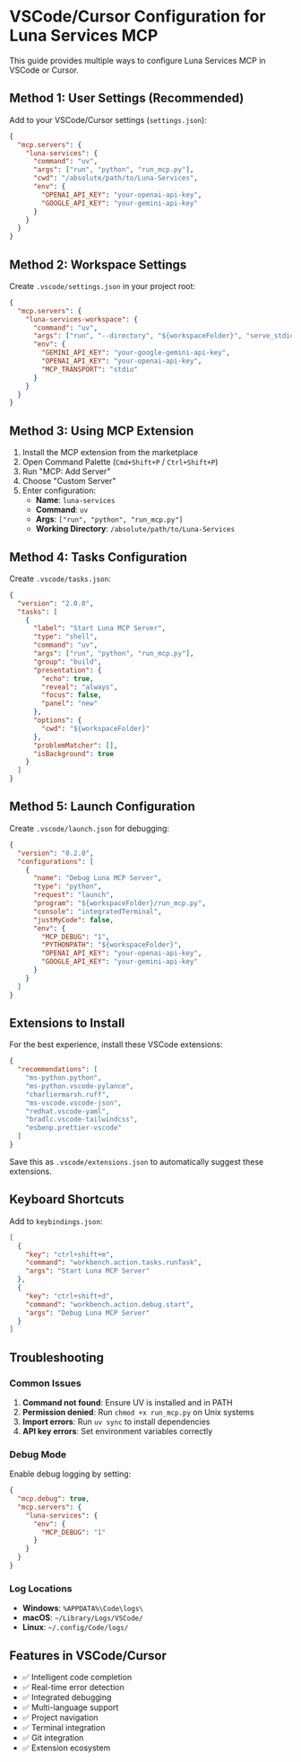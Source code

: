 # VSCode/Cursor Configuration for Luna Services MCP

This guide provides multiple ways to configure Luna Services MCP in VSCode or Cursor.

## Method 1: User Settings (Recommended)

Add to your VSCode/Cursor settings (`settings.json`):

```json
{
  "mcp.servers": {
    "luna-services": {
      "command": "uv",
      "args": ["run", "python", "run_mcp.py"],
      "cwd": "/absolute/path/to/Luna-Services",
      "env": {
        "OPENAI_API_KEY": "your-openai-api-key",
        "GOOGLE_API_KEY": "your-gemini-api-key"
      }
    }
  }
}
```

## Method 2: Workspace Settings

Create `.vscode/settings.json` in your project root:

```json
{
  "mcp.servers": {
    "luna-services-workspace": {
      "command": "uv",
      "args": ["run", "--directory", "${workspaceFolder}", "serve_stdio"],
      "env": {
        "GEMINI_API_KEY": "your-google-gemini-api-key",
        "OPENAI_API_KEY": "your-openai-api-key",
        "MCP_TRANSPORT": "stdio"
      }
    }
  }
}
```

## Method 3: Using MCP Extension

1. Install the MCP extension from the marketplace
2. Open Command Palette (`Cmd+Shift+P` / `Ctrl+Shift+P`)
3. Run "MCP: Add Server"
4. Choose "Custom Server"
5. Enter configuration:
   - **Name**: `luna-services`
   - **Command**: `uv`
   - **Args**: `["run", "python", "run_mcp.py"]`
   - **Working Directory**: `/absolute/path/to/Luna-Services`

## Method 4: Tasks Configuration

Create `.vscode/tasks.json`:

```json
{
  "version": "2.0.0",
  "tasks": [
    {
      "label": "Start Luna MCP Server",
      "type": "shell",
      "command": "uv",
      "args": ["run", "python", "run_mcp.py"],
      "group": "build",
      "presentation": {
        "echo": true,
        "reveal": "always",
        "focus": false,
        "panel": "new"
      },
      "options": {
        "cwd": "${workspaceFolder}"
      },
      "problemMatcher": [],
      "isBackground": true
    }
  ]
}
```

## Method 5: Launch Configuration

Create `.vscode/launch.json` for debugging:

```json
{
  "version": "0.2.0",
  "configurations": [
    {
      "name": "Debug Luna MCP Server",
      "type": "python",
      "request": "launch",
      "program": "${workspaceFolder}/run_mcp.py",
      "console": "integratedTerminal",
      "justMyCode": false,
      "env": {
        "MCP_DEBUG": "1",
        "PYTHONPATH": "${workspaceFolder}",
        "OPENAI_API_KEY": "your-openai-api-key",
        "GOOGLE_API_KEY": "your-gemini-api-key"
      }
    }
  ]
}
```

## Extensions to Install

For the best experience, install these VSCode extensions:

```json
{
  "recommendations": [
    "ms-python.python",
    "ms-python.vscode-pylance",
    "charliermarsh.ruff",
    "ms-vscode.vscode-json",
    "redhat.vscode-yaml",
    "bradlc.vscode-tailwindcss",
    "esbenp.prettier-vscode"
  ]
}
```

Save this as `.vscode/extensions.json` to automatically suggest these extensions.

## Keyboard Shortcuts

Add to `keybindings.json`:

```json
[
  {
    "key": "ctrl+shift+m",
    "command": "workbench.action.tasks.runTask",
    "args": "Start Luna MCP Server"
  },
  {
    "key": "ctrl+shift+d",
    "command": "workbench.action.debug.start",
    "args": "Debug Luna MCP Server"
  }
]
```

## Troubleshooting

### Common Issues

1. **Command not found**: Ensure UV is installed and in PATH
2. **Permission denied**: Run `chmod +x run_mcp.py` on Unix systems
3. **Import errors**: Run `uv sync` to install dependencies
4. **API key errors**: Set environment variables correctly

### Debug Mode

Enable debug logging by setting:

```json
{
  "mcp.debug": true,
  "mcp.servers": {
    "luna-services": {
      "env": {
        "MCP_DEBUG": "1"
      }
    }
  }
}
```

### Log Locations

- **Windows**: `%APPDATA%\Code\logs\`
- **macOS**: `~/Library/Logs/VSCode/`
- **Linux**: `~/.config/Code/logs/`

## Features in VSCode/Cursor

- ✅ Intelligent code completion
- ✅ Real-time error detection
- ✅ Integrated debugging
- ✅ Multi-language support
- ✅ Project navigation
- ✅ Terminal integration
- ✅ Git integration
- ✅ Extension ecosystem
